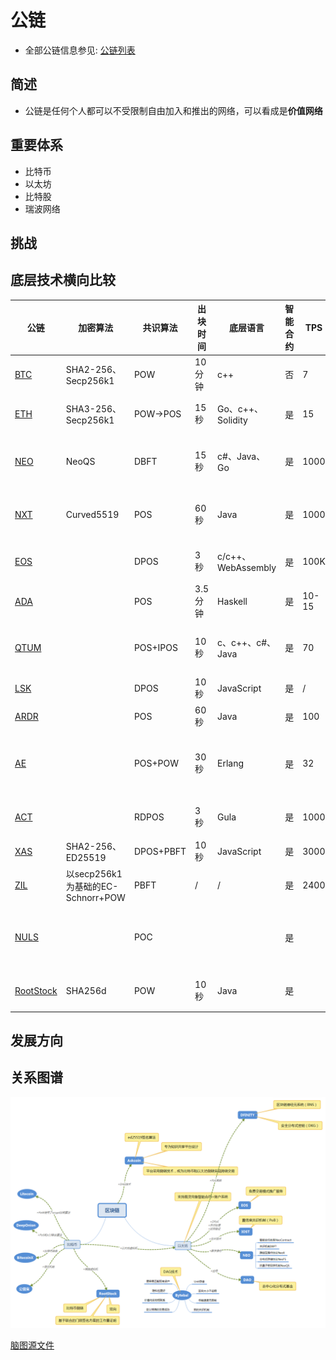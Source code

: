# 公链

- 全部公链信息参见: [公链列表](公链列表.md)

## 简述

- 公链是任何个人都可以不受限制自由加入和推出的网络，可以看成是**价值网络**

## 重要体系

- 比特币
- 以太坊
- 比特股
- 瑞波网络

## 挑战

## 底层技术横向比较

| 公链                                    | 加密算法                          | 共识算法  | 出块时间 | 底层语言           | 智能合约 | TPS   | 技术特色                     |
| --------------------------------------- | --------------------------------- | --------- | -------- | ------------------ | -------- | ----- | ---------------------------- |
| [BTC](BitCoin/比特币概述.md)            | SHA2-256、Secp256k1               | POW       | 10分钟   | c++                | 否       | 7     | UTXO模型                     |
| [ETH](Ethereum/以太坊概述.md)           | SHA3-256、Secp256k1               | POW->POS  | 15秒     | Go、c++、Solidity  | 是       | 15    | 虚拟机EVM+智能合约           |
| [NEO](NEO/NEO概述.md)                   | NeoQS                             | DBFT      | 15秒     | c#、Java、Go       | 是       | 1000  | 数字证书+智能合约+跨链交互   |
| [NXT](NXT/NXT概述.md)                   | Curved5519                        | POS       | 60秒     | Java               | 是       | 1000  | 锻造系统，主链+子链架构      |
| [EOS](EOS/EOS概述.md)                   |                                   | DPOS      | 3秒      | c/c++、WebAssembly | 是       | 100K  | 石墨烯技术+跨链交互          |
| [ADA](Cardano/Cardano概要.md)           |                                   | POS       | 3.5分钟  | Haskell            | 是       | 10-15 | 分层架构                     |
| [QTUM](Qtum/量子链概述.md)              |                                   | POS+IPOS  | 10秒     | c、c++、c#、Java   | 是       | 70    | UTXO模型+以太坊虚拟机        |
| [LSK](Lisk/Lisk概述.md)                 |                                   | DPOS      | 10秒     | JavaScript         | 是       | /     | 侧链技术                     |
| [ARDR](ARDA/ARDA概述.md)                |                                   | POS       | 60秒     | Java               | 是       | 100   | 主链+子链架构                |
| [AE](Aeternity/Aeternity概要.md)        |                                   | POS+POW   | 30秒     | Erlang             | 是       | 32    | 图灵完备通道，去中心化预言机 |
| [ACT](Achain/Achain概述.md)             |                                   | RDPOS     | 3秒      | Gula               | 是       | 1000  | 主链+多侧链架构              |
| [XAS](Asch/Asch概述.md)                 | SHA2-256、ED25519                 | DPOS+PBFT | 10秒     | JavaScript         | 是       | 3000  | 侧链技术                     |
| [ZIL](Zilliqa/Zilliqa概要.md)           | 以secp256k1为基础的EC-Schnorr+POW | PBFT      | /        | /                  | 是       | 2400  | 分片技术                     |
| [NULS](NULS/NULS概述.md)                |                                   | POC       |          |                    | 是       |       | 微内核、模块化、多链、跨链   |
| [RootStock](RootStock/RootStock概述.md) | SHA256d                           | POW       | 10秒     | Java               | 是       |       | 侧链、根链虚拟机             |

## 发展方向

## 关系图谱

![区块链图谱](media/公链概要信息-区块链图谱.png)

[脑图源文件](media/区块链关系.xmind)
